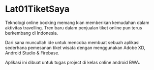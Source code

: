 # Lat01TiketSaya
Teknologi online booking memang kian memberikan kemudahan dalam aktivitas travelling. 
Tren baru dalam penjualan tiket online pun terus berkembang di Indonesia. 

Dari sana muncullah ide untuk mencoba membuat sebuah aplikasi sederhana pemesanan tiket wisata 
dengan menggunakan Adobe XD, Android Studio & Firebase.

Aplikasi ini dibuat untuk tugas project di kelas online android BWA.
